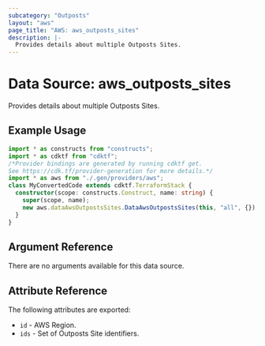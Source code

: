 ```yaml
---
subcategory: "Outposts"
layout: "aws"
page_title: "AWS: aws_outposts_sites"
description: |-
  Provides details about multiple Outposts Sites.
---
```


# Data Source: aws_outposts_sites

Provides details about multiple Outposts Sites.

## Example Usage

```typescript
import * as constructs from "constructs";
import * as cdktf from "cdktf";
/*Provider bindings are generated by running cdktf get.
See https://cdk.tf/provider-generation for more details.*/
import * as aws from "./.gen/providers/aws";
class MyConvertedCode extends cdktf.TerraformStack {
  constructor(scope: constructs.Construct, name: string) {
    super(scope, name);
    new aws.dataAwsOutpostsSites.DataAwsOutpostsSites(this, "all", {});
  }
}

```

## Argument Reference

There are no arguments available for this data source.

## Attribute Reference

The following attributes are exported:

* `id` - AWS Region.
* `ids` - Set of Outposts Site identifiers.

<!-- cache-key: cdktf-0.17.0-pre.15 input-5601833b9fa21305458be657219fe573f415a9021cd973f204b227d24470c67c -->